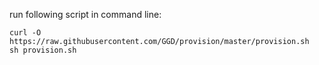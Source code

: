 run following script in command line:

```
curl -O https://raw.githubusercontent.com/GGD/provision/master/provision.sh
sh provision.sh
```
